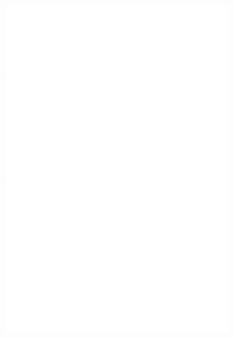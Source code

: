 ![Metrics](/metrics.plugin.languages.details.svg)
![Metrics](/metrics.plugin.followup.indepth.svg)
![Metrics](/metrics.plugin.isocalendar.fullyear.svg)
